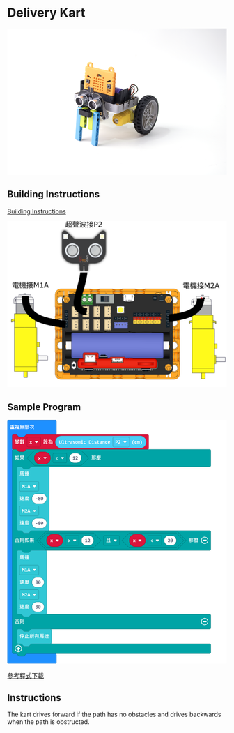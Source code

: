 # Delivery Kart

![](../images/kart.png)

## Building Instructions

[Building Instructions](https://drive.google.com/drive/folders/1wg_edUZFrqyUONA0FJ6vFBkGArRsfnf4?usp=sharing)

![](../images/kart_wire.png)

## Sample Program

![](../images/kart_code1.png)

[參考程式下載](https://makecode.microbit.org/_CEoC4V46mXmz)

## Instructions

The kart drives forward if the path has no obstacles and drives backwards when the path is obstructed.